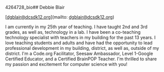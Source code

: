 4264728_bio## Debbie Blair

[dgblair@dcsdk12.org](mailto: dgblair@dcsdk12.org)

I am currently in my 25th year of teaching. I have taught 2nd and 3rd grades, as well as, technology in a lab. I have been a co-teaching technology specialist with teachers in my building for the past 13 years. I love teaching students and adults and have had the opportunity to lead professional development in my building, district, as well as, outside of my district. I'm a Code.org Facilitator, Seesaw Ambassador, Level 1-Google Certified Educator, and a Certified BrainPOP Teacher. I'm thrilled to share my passion and excitement for computer science with you!
